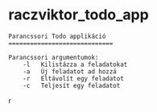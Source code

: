 # raczviktor_todo_app

    Parancssori Todo applikáció
    =============================
    
    Parancssori argumentumok:
        -l   Kilistázza a feladatokat
        -a   Új feladatot ad hozzá
        -r   Eltávolít egy feladatot
        -c   Teljesít egy feladatot

r